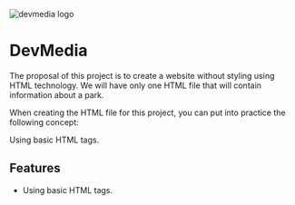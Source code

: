 ![devmedia logo](https://www.devmedia.com.br/Imagens/2013/logo_new.png)

# DevMedia

The proposal of this project is to create a website without styling using HTML technology. We will have only one HTML file that will contain information about a park.

When creating the HTML file for this project, you can put into practice the following concept:

Using basic HTML tags.

## Features

- Using basic HTML tags.
